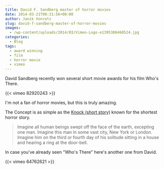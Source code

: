 ```yaml
---
title: David F. Sandberg master of horror movies
date: 2014-03-21T08:31:56+00:00
author: Janik Vonrotz
slug: david-f-sandberg-master-of-horror-movies
images:
  - /wp-content/uploads/2014/03/Vimeo-Logo-e1395386460524.jpg
categories:
  - Blog
tags:
  - award winning
  - film
  - horror movie
  - vimeo
---
```

David Sandberg recently won several short movie awards for his film Who's There.

{{< vimeo 82920243 >}}

I'm not a fan of horror movies, but this is truly amazing.
<!--more-->
The Concept is as simple as the [Knock (short story)](http://en.wikipedia.org/wiki/Knock_(short_story)) known for the shortest horror story.

> Imagine all human beings swept off the face of the earth, excepting one man. Imagine this man in some vast city, New York or London. Imagine him on the third or fourth day of his solitude sitting in a house and hearing a ring at the door-bell.

In case you've already seen "Who's There" here's another one from David.

{{< vimeo 64762621 >}}